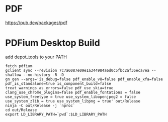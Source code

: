 # PDF

https://pub.dev/packages/pdf

# PDFium Desktop Build

add depot_tools to your PATH

    fetch pdfium
    gclient sync --revision 7c7a6087e09e1a344984a6d0c5fbc2af36eca7ea --shallow --no-history -R -D
    gn gen --args='is_debug=false pdf_enable_v8=false pdf_enable_xfa=false pdf_is_standalone=true is_component_build=false treat_warnings_as_errors=false pdf_use_skia=true clang_use_chrome_plugins=false pdf_enable_fontations = false use_system_freetype = true use_system_libopenjpeg2 = false use_system_zlib = true use_system_libpng = true' out/Release
    ninja -C out/Release -j `nproc`
    cd out/Release
    export LD_LIBRARY_PATH=`pwd`:$LD_LIBRARY_PATH

